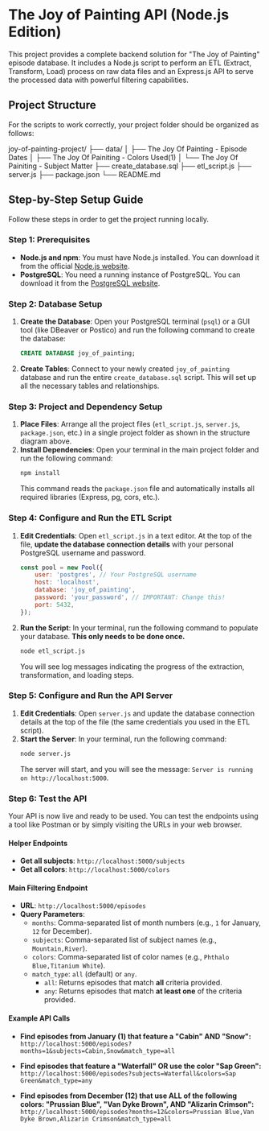 # The Joy of Painting API (Node.js Edition)

This project provides a complete backend solution for "The Joy of Painting" episode database. It includes a Node.js script to perform an ETL (Extract, Transform, Load) process on raw data files and an Express.js API to serve the processed data with powerful filtering capabilities.

## Project Structure

For the scripts to work correctly, your project folder should be organized as follows:

joy-of-painting-project/
├── data/
│   ├── The Joy Of Painting - Episode Dates
│   ├── The Joy Of Painiting - Colors Used(1)
│   └── The Joy Of Painiting - Subject Matter
├── create_database.sql
├── etl_script.js
├── server.js
├── package.json
└── README.md


## Step-by-Step Setup Guide

Follow these steps in order to get the project running locally.

### Step 1: Prerequisites

-   **Node.js and npm**: You must have Node.js installed. You can download it from the official [Node.js website](https://nodejs.org/).
-   **PostgreSQL**: You need a running instance of PostgreSQL. You can download it from the [PostgreSQL website](https://www.postgresql.org/download/).

### Step 2: Database Setup

1.  **Create the Database**: Open your PostgreSQL terminal (`psql`) or a GUI tool (like DBeaver or Postico) and run the following command to create the database:
    ```sql
    CREATE DATABASE joy_of_painting;
    ```
2.  **Create Tables**: Connect to your newly created `joy_of_painting` database and run the entire `create_database.sql` script. This will set up all the necessary tables and relationships.

### Step 3: Project and Dependency Setup

1.  **Place Files**: Arrange all the project files (`etl_script.js`, `server.js`, `package.json`, etc.) in a single project folder as shown in the structure diagram above.
2.  **Install Dependencies**: Open your terminal in the main project folder and run the following command:
    ```bash
    npm install
    ```
    This command reads the `package.json` file and automatically installs all required libraries (Express, pg, cors, etc.).

### Step 4: Configure and Run the ETL Script

1.  **Edit Credentials**: Open `etl_script.js` in a text editor. At the top of the file, **update the database connection details** with your personal PostgreSQL username and password.
    ```javascript
    const pool = new Pool({
        user: 'postgres', // Your PostgreSQL username
        host: 'localhost',
        database: 'joy_of_painting',
        password: 'your_password', // IMPORTANT: Change this!
        port: 5432,
    });
    ```
2.  **Run the Script**: In your terminal, run the following command to populate your database. **This only needs to be done once.**
    ```bash
    node etl_script.js
    ```
    You will see log messages indicating the progress of the extraction, transformation, and loading steps.

### Step 5: Configure and Run the API Server

1.  **Edit Credentials**: Open `server.js` and update the database connection details at the top of the file (the same credentials you used in the ETL script).
2.  **Start the Server**: In your terminal, run the following command:
    ```bash
    node server.js
    ```
    The server will start, and you will see the message: `Server is running on http://localhost:5000`.

### Step 6: Test the API

Your API is now live and ready to be used. You can test the endpoints using a tool like Postman or by simply visiting the URLs in your web browser.

#### **Helper Endpoints**

-   **Get all subjects**: `http://localhost:5000/subjects`
-   **Get all colors**: `http://localhost:5000/colors`

#### **Main Filtering Endpoint**

-   **URL**: `http://localhost:5000/episodes`
-   **Query Parameters**:
    -   `months`: Comma-separated list of month numbers (e.g., `1` for January, `12` for December).
    -   `subjects`: Comma-separated list of subject names (e.g., `Mountain,River`).
    -   `colors`: Comma-separated list of color names (e.g., `Phthalo Blue,Titanium White`).
    -   `match_type`: `all` (default) or `any`.
        -   `all`: Returns episodes that match **all** criteria provided.
        -   `any`: Returns episodes that match **at least one** of the criteria provided.

#### **Example API Calls**

-   **Find episodes from January (1) that feature a "Cabin" AND "Snow":**
    `http://localhost:5000/episodes?months=1&subjects=Cabin,Snow&match_type=all`

-   **Find episodes that feature a "Waterfall" OR use the color "Sap Green":**
    `http://localhost:5000/episodes?subjects=Waterfall&colors=Sap Green&match_type=any`

-   **Find episodes from December (12) that use ALL of the following colors: "Prussian Blue", "Van Dyke Brown", AND "Alizarin Crimson":**
    `http://localhost:5000/episodes?months=12&colors=Prussian Blue,Van Dyke Brown,Alizarin Crimson&match_type=all`


